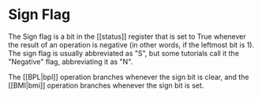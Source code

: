 Sign Flag
=========
The Sign flag is a bit in the [[status]] register that is set to True whenever
the result of an operation is negative (in other words, if the leftmost bit
is 1). The sign flag is usually abbreviated as "S", but some tutorials call it
the "Negative" flag, abbreviating it as "N".

The [[BPL|bpl]] operation branches whenever the sign bit is clear, and the
[[BMI|bmi]] operation branches whenever the sign bit is set.

